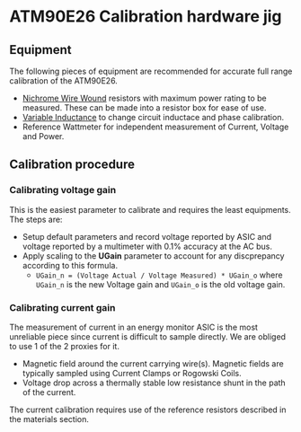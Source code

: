# ATM90E26 Calibration hardware jig

## Equipment

The following pieces of equipment are recommended for accurate full range calibration of the ATM90E26.

- [Nichrome Wire Wound](https://eepower.com/resistor-guide/resistor-materials/wirewound-resistor/#) resistors with maximum power rating to be measured. These can be made into a resistor box for ease of use.
- [Variable Inductance](https://www.allaboutcircuits.com/textbook/experiments/chpt-4/variable-inductor/) to change circuit inductace and phase calibration.
- Reference Wattmeter for independent measurement of Current, Voltage and Power.

## Calibration procedure

### Calibrating voltage gain

This is the easiest parameter to calibrate and requires the least equipments. The steps are:

- Setup default parameters and record voltage reported by ASIC and voltage reported by a multimeter with 0.1% accuracy at the AC bus.
- Apply scaling to the **UGain** parameter to account for any discprepancy according to this formula.
  - `UGain_n = (Voltage Actual / Voltage Measured) * UGain_o` where `UGain_n` is the new Voltage gain and `UGain_o` is the old voltage gain.

### Calibrating current gain

The measurement of current in an energy monitor ASIC is the most unreliable piece since current is difficult to sample directly. We are obliged to use 1 of the 2 proxies for it.

- Magnetic field around the current carrying wire(s). Magnetic fields are typically sampled using Current Clamps or Rogowski Coils.
- Voltage drop across a thermally stable low resistance shunt in the path of the current.

The current calibration requires use of the reference resistors described in the materials section.